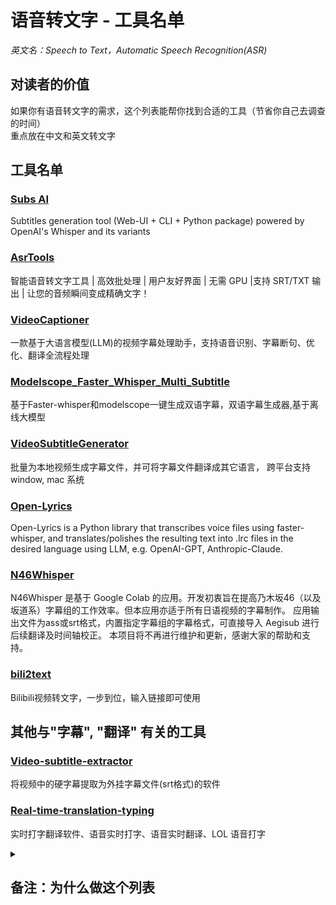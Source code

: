 # 语音转文字 - 工具名单
*英文名：Speech to Text，Automatic Speech Recognition(ASR)*

## 对读者的价值
如果你有语音转文字的需求，这个列表能帮你找到合适的工具（节省你自己去调查的时间）   
重点放在中文和英文转文字

<!--
## 目标用法
1. 拖入音频文件 (.wav .mp3 等) 或视频文件 (.mp4) 到软件中。
2. 软件输出字幕 (.srt .ass .vtt)
-->

## 工具名单

### [Subs AI](https://github.com/absadiki/subsai)
Subtitles generation tool (Web-UI + CLI + Python package) powered by OpenAI's Whisper and its variants

### [AsrTools](https://github.com/WEIFENG2333/AsrTools)
智能语音转文字工具 | 高效批处理 | 用户友好界面 | 无需 GPU |支持 SRT/TXT 输出 | 让您的音频瞬间变成精确文字！

### [VideoCaptioner](https://github.com/WEIFENG2333/VideoCaptioner)
一款基于大语言模型(LLM)的视频字幕处理助手，支持语音识别、字幕断句、优化、翻译全流程处理

### [Modelscope_Faster_Whisper_Multi_Subtitle](https://github.com/v3ucn/Modelscope_Faster_Whisper_Multi_Subtitle)
基于Faster-whisper和modelscope一键生成双语字幕，双语字幕生成器,基于离线大模型

### [VideoSubtitleGenerator](https://github.com/buxuku/VideoSubtitleGenerator)
批量为本地视频生成字幕文件，并可将字幕文件翻译成其它语言， 跨平台支持 window, mac 系统

### [Open-Lyrics](https://github.com/zh-plus/openlrc)
Open-Lyrics is a Python library that transcribes voice files using faster-whisper, and translates/polishes the resulting text into .lrc files in the desired language using LLM, e.g. OpenAI-GPT, Anthropic-Claude.

### [N46Whisper](https://github.com/Ayanaminn/N46Whisper)
N46Whisper 是基于 Google Colab 的应用。开发初衷旨在提高乃木坂46（以及坂道系）字幕组的工作效率。但本应用亦适于所有日语视频的字幕制作。
应用输出文件为ass或srt格式，内置指定字幕组的字幕格式，可直接导入 Aegisub 进行后续翻译及时间轴校正。
本项目将不再进行维护和更新，感谢大家的帮助和支持。

### [bili2text](https://github.com/lanbinshijie/bili2text)
Bilibili视频转文字，一步到位，输入链接即可使用


## 其他与"字幕", "翻译" 有关的工具
### [Video-subtitle-extractor](https://github.com/YaoFANGUK/video-subtitle-extractor)
将视频中的硬字幕提取为外挂字幕文件(srt格式)的软件

### [Real-time-translation-typing](https://github.com/sxzxs/Real-time-translation-typing)
实时打字翻译软件、语音实时打字、语音实时翻译、LOL 语音打字

<!-- 

## 排行榜：最好用的前三名
（待写）

## 语音转文字工具
1. Whisper (OpenAI)
2. Microsoft Azure Speech Services
3. Google Cloud Speech-to-Text

<!-- 
[DeepSpeech](https://github.com/mozilla/DeepSpeech)
停止更新了。 

https://paperswithcode.com/task/automatic-speech-recognition

https://www.gladia.io/blog/best-open-source-speech-to-text-models

https://paperswithcode.com/task/speech-recognition

- [ ] 找一找国内的资料，别全看英文的。 
- 可以先问一圈所有 LLM。
    - Claude
    - ChatGPT 

leaderboard
-->


<details>
  <summary><h2>备注：为什么做这个列表</h2></summary>

我在做一个 [机翻字幕软件](https://github.com/1c7/Translate-Subtitle-File) 产品    
之前做过语音转文字功能，有用户反馈说功能很好用，希望继续维护，   
我一个人精力有限，做事必须做最有效的事情（不重复做事）    
如果市面上有优秀的语音转文字软件，我推荐用户去用这些软件（而不是自己造一个类似的）      
如果市面上没有这样的软件，我才考虑自己去做。

做产品前，先做市场调研，总是没错的。
</details>
